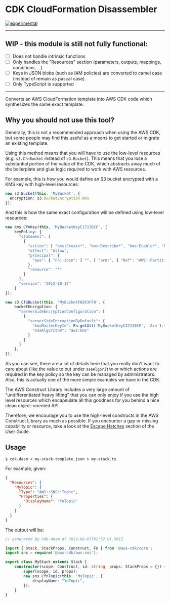 # CDK CloudFormation Disassembler

[![experimental](http://badges.github.io/stability-badges/dist/experimental.svg)](http://github.com/badges/stability-badges)

----

## __WIP__ - this module is still not fully functional:

- [ ] Does not handle intrinsic functions
- [ ] Only handles the "Resources" section (parameters, outputs, mappings,
  conditions, ...)
- [ ] Keys in JSON blobs (such as IAM policies) are converted to camel case
  (instead of remain as pascal case).
- [ ] Only TypeScript is supported

-----

Converts an AWS CloudFormation template into AWS CDK code which synthesizes the
same exact template.

## Why you should not use this tool?

Generally, this is not a recommended approach when using the AWS CDK, but some
people may find this useful as a means to get started or migrate an existing
template.

Using this method means that you will have to use the low-level resources (e.g.
`s3.CfnBucket` instead of `s3.Bucket`). This means that you lose a substantial
portion of the value of the CDK, which abstracts away much of the boilerplate
and glue logic required to work with AWS resources.

For example, this is how you would define an S3 bucket encrypted with a KMS key
with high-level resources:

```ts
new s3.Bucket(this, 'MyBucket', {
  encryption: s3.BucketEncryption.Kms
});
```

And this is how the same exact configuration will be defined using low-level
resources:

```ts
new kms.CfnKey(this, 'MyBucketKeyC17130CF', {
    keyPolicy: {
      "statement": [
        {
          "action": [ "kms:Create*", "kms:Describe*", "kms:Enable*", "kms:List*", "kms:Put*", "kms:Update*", "kms:Revoke*", "kms:Disable*", "kms:Get*", "kms:Delete*", "kms:ScheduleKeyDeletion", "kms:CancelKeyDeletion" ],
          "effect": "Allow",
          "principal": {
            "aws": { "Fn::Join": [ "", [ "arn:", { "Ref": "AWS::Partition" }, ":iam::", { "Ref": "AWS::AccountId" }, ":root" ] ] }
          },
          "resource": "*"
        }
      ],
      "version": "2012-10-17"
    }
});

new s3.CfnBucket(this, 'MyBucketF68F3FF0', {
    bucketEncryption: {
      "serverSideEncryptionConfiguration": [
        {
          "serverSideEncryptionByDefault": {
            "kmsMasterKeyId": Fn.getAtt('MyBucketKeyC17130CF', 'Arn').toString(),
            "sseAlgorithm": "aws:kms"
          }
        }
      ]
    },
});
```
As you can see, there are a lot of details here that you really don't want to
care about (like the value to put under `sseAlgorithm` or which actions are
required in the key policy so the key can be managed by administrators. Also,
this is actually one of the more simple examples we have in the CDK.

The AWS Construct Library includes a very large amount of "undifferentiated
heavy lifting" that you can only enjoy if you use the high level resources which
encapsulate all this goodness for you behind a nice clean object-oriented API.

Therefore, we encourage you to use the high-level constructs in the AWS
Construct Library as much as possible. If you encounter a gap or missing
capability or resource, take a look at the [Escape
Hatches](https://docs.aws.amazon.com/CDK/latest/userguide/cfn_layer.html)
section of the User Guide.

## Usage

```console
$ cdk-dasm < my-stack-template.json > my-stack.ts
```

For example, given:

```json
{
  "Resources": {
    "MyTopic": {
      "Type": "AWS::SNS::Topic",
      "Properties": {
        "DisplayName": "YoTopic"
      }
    }
  }
}
```

The output will be:

```ts
// generated by cdk-dasm at 2019-08-07T02:52:01.561Z

import { Stack, StackProps, Construct, Fn } from '@aws-cdk/core';
import sns = require('@aws-cdk/aws-sns');

export class MyStack extends Stack {
    constructor(scope: Construct, id: string, props: StackProps = {}) {
        super(scope, id, props);
        new sns.CfnTopic(this, 'MyTopic', {
            displayName: "YoTopic",
        });
    }
}
```